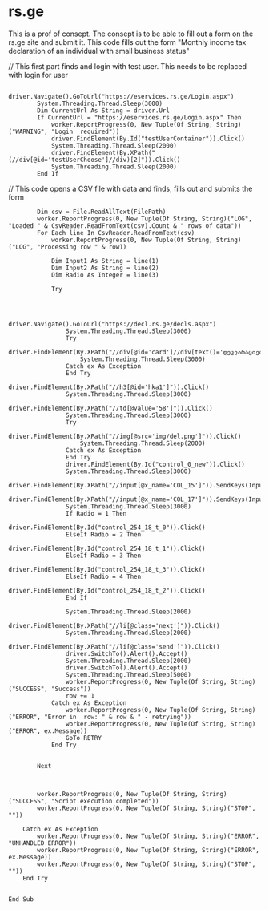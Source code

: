# rs.ge

  This is a prof of consept. The consept is to be able to fill out a form on the rs.ge site and submit it. 
  This code fills out the form "Monthly income tax declaration of an individual with small business status"
  
  
// This first part finds and login with test user. This needs to be replaced with login for user

            driver.Navigate().GoToUrl("https://eservices.rs.ge/Login.aspx")
            System.Threading.Thread.Sleep(3000)
            Dim CurrentUrl As String = driver.Url
            If CurrentUrl = "https://eservices.rs.ge/Login.aspx" Then
                worker.ReportProgress(0, New Tuple(Of String, String)("WARNING", "Login  required"))
                driver.FindElement(By.Id("testUserContainer")).Click()
                System.Threading.Thread.Sleep(2000)
                driver.FindElement(By.XPath("(//div[@id='testUserChoose']//div)[2]")).Click()
                System.Threading.Thread.Sleep(2000)
            End If

// This code opens a CSV file with data and finds, fills out and submits the form

            Dim csv = File.ReadAllText(FilePath)
            worker.ReportProgress(0, New Tuple(Of String, String)("LOG", "Loaded " & CsvReader.ReadFromText(csv).Count & " rows of data"))
            For Each line In CsvReader.ReadFromText(csv)
                worker.ReportProgress(0, New Tuple(Of String, String)("LOG", "Processing row " & row))

                Dim Input1 As String = line(1)
                Dim Input2 As String = line(2)
                Dim Radio As Integer = line(3)

                Try



                    driver.Navigate().GoToUrl("https://decl.rs.ge/decls.aspx")
                    System.Threading.Thread.Sleep(3000)
                    Try
                        driver.FindElement(By.XPath("//div[@id='card']//div[text()='დეკლარაციები']")).Click()
                        System.Threading.Thread.Sleep(3000)
                    Catch ex As Exception
                    End Try
                    driver.FindElement(By.XPath("//h3[@id='hka1']")).Click()
                    System.Threading.Thread.Sleep(3000)
                    driver.FindElement(By.XPath("//td[@value='58']")).Click()
                    System.Threading.Thread.Sleep(3000)
                    Try
                        driver.FindElement(By.XPath("//img[@src='img/del.png']")).Click()
                        System.Threading.Thread.Sleep(2000)
                    Catch ex As Exception
                    End Try
                    driver.FindElement(By.Id("control_0_new")).Click()
                    System.Threading.Thread.Sleep(3000)
                    driver.FindElement(By.XPath("//input[@x_name='COL_15']")).SendKeys(Input1)
                    driver.FindElement(By.XPath("//input[@x_name='COL_17']")).SendKeys(Input2)
                    System.Threading.Thread.Sleep(3000)
                    If Radio = 1 Then
                        driver.FindElement(By.Id("control_254_18_t_0")).Click()
                    ElseIf Radio = 2 Then
                        driver.FindElement(By.Id("control_254_18_t_1")).Click()
                    ElseIf Radio = 3 Then
                        driver.FindElement(By.Id("control_254_18_t_3")).Click()
                    ElseIf Radio = 4 Then
                        driver.FindElement(By.Id("control_254_18_t_2")).Click()
                    End If

                    System.Threading.Thread.Sleep(2000)
                    driver.FindElement(By.XPath("//li[@class='next']")).Click()
                    System.Threading.Thread.Sleep(2000)
                    driver.FindElement(By.XPath("//li[@class='send']")).Click()
                    driver.SwitchTo().Alert().Accept()
                    System.Threading.Thread.Sleep(2000)
                    driver.SwitchTo().Alert().Accept()
                    System.Threading.Thread.Sleep(5000)
                    worker.ReportProgress(0, New Tuple(Of String, String)("SUCCESS", "Success"))
                    row += 1
                Catch ex As Exception
                    worker.ReportProgress(0, New Tuple(Of String, String)("ERROR", "Error in  row: " & row & " - retrying"))
                    worker.ReportProgress(0, New Tuple(Of String, String)("ERROR", ex.Message))
                    GoTo RETRY
                End Try


            Next



            worker.ReportProgress(0, New Tuple(Of String, String)("SUCCESS", "Script execution completed"))
            worker.ReportProgress(0, New Tuple(Of String, String)("STOP", ""))

        Catch ex As Exception
            worker.ReportProgress(0, New Tuple(Of String, String)("ERROR", "UNHANDLED ERROR"))
            worker.ReportProgress(0, New Tuple(Of String, String)("ERROR", ex.Message))
            worker.ReportProgress(0, New Tuple(Of String, String)("STOP", ""))
        End Try


    End Sub
